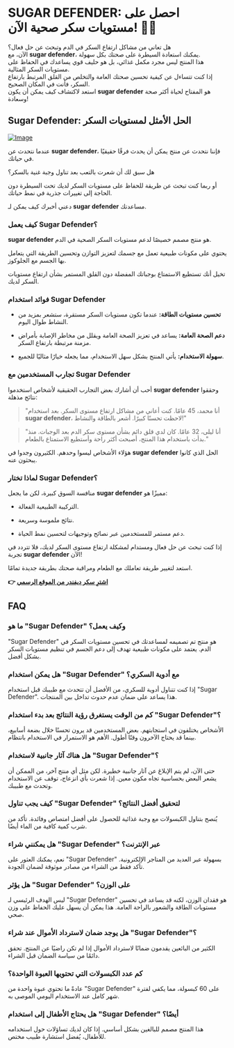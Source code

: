 # SUGAR DEFENDER: احصل على مستويات سكر صحية الآن! 🍭✨

هل تعاني من مشاكل ارتفاع السكر في الدم وتبحث عن حل فعال؟  
الآن، مع **sugar defender**، يمكنك استعادة السيطرة على صحتك بكل سهولة.  
هذا المنتج ليس مجرد مكمل غذائي، بل هو حليف قوي يساعدك في الحفاظ على مستويات السكر المثالية.  
إذا كنت تتساءل عن كيفية تحسين صحتك العامة والتخلص من القلق المرتبط بارتفاع السكر، فأنت في المكان الصحيح.  
استعد لاكتشاف كيف يمكن أن يكون **sugar defender** هو المفتاح لحياة أكثر صحة وسعادة!

## Sugar Defender: الحل الأمثل لمستويات السكر

[![Image](https://sugardefender24.com/assets/img/person1.jpg)](https://gchaffi.com/rzSKKDtt)

عندما نتحدث عن **sugar defender**، فإننا نتحدث عن منتج يمكن أن يحدث فرقًا حقيقيًا في حياتك. 

هل سبق لك أن شعرت بالتعب بعد تناول وجبة غنية بالسكر؟

أو ربما كنت تبحث عن طريقة للحفاظ على مستويات السكر لديك تحت السيطرة دون الحاجة إلى تغييرات جذرية في نمط حياتك.

دعني أخبرك كيف يمكن لـ **sugar defender** مساعدتك.

### كيف يعمل Sugar Defender؟

**sugar defender** هو منتج مصمم خصيصًا لدعم مستويات السكر الصحية في الدم. 

يحتوي على مكونات طبيعية تعمل مع جسمك لتعزيز التوازن وتحسين الطريقة التي يتعامل بها الجسم مع الجلوكوز.

تخيل أنك تستطيع الاستمتاع بوجباتك المفضلة دون القلق المستمر بشأن ارتفاع مستويات السكر لديك.

### فوائد استخدام Sugar Defender

- **تحسين مستويات الطاقة:** عندما تكون مستويات السكر مستقرة، ستشعر بمزيد من النشاط طوال اليوم.
  
- **دعم الصحة العامة:** يساعد في تعزيز الصحة العامة ويقلل من مخاطر الإصابة بأمراض مزمنة مرتبطة بارتفاع السكر.

- **سهولة الاستخدام:** يأتي المنتج بشكل سهل الاستخدام، مما يجعله خيارًا مثاليًا للجميع.

### تجارب المستخدمين مع Sugar Defender

أحب أن أشارك بعض التجارب الحقيقية لأشخاص استخدموا **sugar defender** وحققوا نتائج مذهلة:

> "أنا محمد، 45 عامًا. كنت أعاني من مشاكل ارتفاع مستوى السكر. بعد استخدام **sugar defender**، لاحظت تحسنًا كبيرًا. أشعر بالطاقة والنشاط!" 

> "أنا ليلى، 32 عامًا. كان لدي قلق دائم بشأن مستوى سكر الدم بعد الوجبات. منذ بدأت باستخدام هذا المنتج، أصبحت أكثر راحة وأستطيع الاستمتاع بالطعام." 

هؤلاء الأشخاص ليسوا وحدهم. الكثيرون وجدوا في **sugar defender** الحل الذي كانوا يبحثون عنه.

### لماذا تختار Sugar Defender؟

منافسة السوق كبيرة، لكن ما يجعل **sugar defender** مميزًا هو:

- التركيبة الطبيعية الفعالة.
  
- نتائج ملموسة وسريعة.
  
- دعم مستمر للمستخدمين عبر نصائح وتوجيهات لتحسين نمط الحياة.

إذا كنت تبحث عن حل فعال ومستدام لمشكلة ارتفاع مستوى السكر لديك، فلا تتردد في تجربة **sugar defender** الآن!

استعد لتغيير طريقة تعاملك مع الطعام ومراقبة صحتك بطريقة جديدة تمامًا.



**👉 [اشترِ سكر ديفندر من الموقع الرسمي](https://gchaffi.com/rzSKKDtt)**

## FAQ

### ما هو "Sugar Defender" وكيف يعمل؟
"Sugar Defender" هو منتج تم تصميمه لمساعدتك في تحسين مستويات السكر في الدم. يعتمد على مكونات طبيعية تهدف إلى دعم الجسم في تنظيم مستويات السكر بشكل أفضل.

### هل يمكن استخدام "Sugar Defender" مع أدوية السكري؟
إذا كنت تتناول أدوية للسكري، من الأفضل أن تتحدث مع طبيبك قبل استخدام "Sugar Defender". هذا يساعد على ضمان عدم حدوث تداخل بين المنتجات.

### كم من الوقت يستغرق رؤية النتائج بعد بدء استخدام "Sugar Defender"؟
الأشخاص يختلفون في استجابتهم. بعض المستخدمين قد يرون تحسنًا خلال بضعة أسابيع، بينما قد يحتاج الآخرون وقتًا أطول. الأهم هو الاستمرار في الاستخدام بانتظام.

### هل هناك آثار جانبية لاستخدام "Sugar Defender"؟
حتى الآن، لم يتم الإبلاغ عن آثار جانبية خطيرة. لكن مثل أي منتج آخر، من الممكن أن يشعر البعض بحساسية تجاه مكون معين. إذا شعرت بأي انزعاج، توقف عن الاستخدام وتحدث مع طبيبك.

### كيف يجب تناول "Sugar Defender" لتحقيق أفضل النتائج؟
يُنصح بتناول الكبسولات مع وجبة غذائية للحصول على أفضل امتصاص وفائدة. تأكد من شرب كمية كافية من الماء أيضًا.

### هل يمكنني شراء "Sugar Defender" عبر الإنترنت؟
نعم، يمكنك العثور على "Sugar Defender" بسهولة عبر العديد من المتاجر الإلكترونية. تأكد فقط من الشراء من مصادر موثوقة لضمان الجودة.

### هل يؤثر "Sugar Defender" على الوزن؟
ليس الهدف الرئيسي لـ "Sugar Defender" هو فقدان الوزن، لكنه قد يساعد في تحسين مستويات الطاقة والشعور بالراحة العامة. هذا يمكن أن يسهل عليك الحفاظ على وزن صحي.

### هل يوجد ضمان لاسترداد الأموال عند شراء "Sugar Defender"؟
الكثير من البائعين يقدمون ضمانًا لاسترداد الأموال إذا لم تكن راضيًا عن المنتج. تحقق دائمًا من سياسة الضمان قبل الشراء.

### كم عدد الكبسولات التي تحتويها العبوة الواحدة؟
عادةً ما تحتوي عبوة واحدة من "Sugar Defender" على 60 كبسولة، مما يكفي لفترة شهر كامل عند الاستخدام اليومي الموصى به.

### هل يحتاج الأطفال إلى استخدام "Sugar Defender" أيضًا؟
هذا المنتج مصمم للبالغين بشكل أساسي. إذا كان لديك تساؤلات حول استخدامه للأطفال، يُفضل استشارة طبيب مختص.